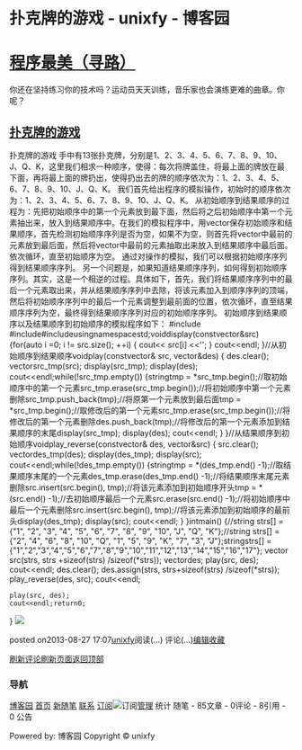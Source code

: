 
# 扑克牌的游戏 - unixfy - 博客园
# [程序最美（寻路）](https://www.cnblogs.com/unixfy/)
你还在坚持练习你的技术吗？运动员天天训练，音乐家也会演练更难的曲章。你呢？
## [扑克牌的游戏](https://www.cnblogs.com/unixfy/p/3285368.html)
扑克牌的游戏
手中有13张扑克牌，分别是1、2、3、4、5、6、7、8、9、10、J、Q、K，这里我们相求一种顺序，使得：每次将牌盖住，将最上面的牌放在最下面，再将最上面的牌扔出，使得扔出去的牌的顺序依次为：1、2、3、4、5、6、7、8、9、10、J、Q、K。
我们首先给出程序的模拟操作，初始时的顺序依次为：1、2、3、4、5、6、7、8、9、10、J、Q、K。
从初始顺序到结果顺序的过程为：先把初始顺序中的第一个元素放到最下面，然后将之后初始顺序中第一个元素抽出来，放入到结果顺序中。在我们的模拟程序中，用vector保存初始顺序和结果顺序，首先检测初始顺序序列是否为空，如果不为空，则首先将vector中最前的元素放到最后面，然后将vector中最前的元素抽取出来放入到结果顺序中最后面。依次循环，直至初始顺序为空。
通过对操作的模拟，我们可以根据初始顺序序列得到结果顺序序列。
另一个问题是，如果知道结果顺序序列，如何得到初始顺序序列。其实，这是一个相逆的过程。具体如下，首先，我们将结果顺序序列中的最后一个元素取出来，并从结果顺序序列中去除，将该元素加入到顺序序列的顶端，然后将初始顺序序列中的最后一个元素调整到最前面的位置，依次循环，直至结果顺序序列为空，最终得到结果顺序序列对应的初始顺序序列。
初始顺序到结果顺序以及结果顺序到初始顺序的模拟程序如下：
\#include <iostream>\#include<vector>\#include<string>usingnamespacestd;voiddisplay(constvector<string>&src)
{for(auto i =0; i != src.size(); ++i)
    {
        cout<< src[i] <<'';
    }
    cout<<endl;
}//从初始顺序到结果顺序voidplay(constvector<string>& src, vector<string>&des)
{
    des.clear();
    vector<string>src_tmp(src);
    display(src_tmp);
    display(des);
    cout<<endl;while(!src_tmp.empty())
    {stringtmp = *src_tmp.begin();//取初始顺序中的第一个元素src_tmp.erase(src_tmp.begin());//将初始顺序中第一个元素删除src_tmp.push_back(tmp);//将原第一个元素放到最后面tmp = *src_tmp.begin();//取修改后的第一个元素src_tmp.erase(src_tmp.begin());//将修改后的第一个元素删除des.push_back(tmp);//将修改后的第一个元素添加到结果顺序的末尾display(src_tmp);
        display(des);
        cout<<endl;
    }
}//从结果顺序到初始顺序voidplay_reverse(constvector<string>& des, vector<string>&src)
{
    src.clear();
    vector<string>des_tmp(des);
    display(des_tmp);
    display(src);
    cout<<endl;while(!des_tmp.empty())
    {stringtmp = *(des_tmp.end() -1);//取结果顺序末尾的一个元素des_tmp.erase(des_tmp.end() -1);//将结果顺序末尾元素删除src.insert(src.begin(), tmp);//将该元素添加到初始顺序开头tmp = *(src.end() -1);//去初始顺序最后一个元素src.erase(src.end() -1);//将初始顺序中最后一个元素删除src.insert(src.begin(), tmp);//将该元素添加到初始顺序的最前头display(des_tmp);
        display(src);
        cout<<endl;
    }
}intmain()
{//string strs[] = {"1", "2", "3", "4", "5", "6", "7", "8", "9", "10", "J", "Q", "K"};//string strs[] = {"2", "4", "6", "8", "10", "Q", "1", "5", "9", "K", "7", "3", "J"};stringstrs[] = {"1","2","3","4","5","6","7","8","9","10","11","12","13","14","15","16","17"};
    vector<string> src(strs, strs +sizeof(strs) /sizeof(*strs));
    vector<string>des;
    play(src, des);
    cout<<endl;
    des.clear();
    des.assign(strs, strs+sizeof(strs) /sizeof(*strs));
    play_reverse(des, src);
    cout<<endl;

    play(src, des);
    cout<<endl;return0;
}
![](https://images0.cnblogs.com/blog/463570/201308/27170645-f49f3f5526834bdd93af752e1ded4129.jpg)




posted on2013-08-27 17:07[unixfy](https://www.cnblogs.com/unixfy/)阅读(...) 评论(...)[编辑](https://i.cnblogs.com/EditPosts.aspx?postid=3285368)[收藏](#)


[刷新评论](javascript:void(0);)[刷新页面](#)[返回顶部](#top)







### 导航
[博客园](https://www.cnblogs.com/)
[首页](https://www.cnblogs.com/unixfy/)
[新随笔](https://i.cnblogs.com/EditPosts.aspx?opt=1)
[联系](https://msg.cnblogs.com/send/unixfy)
[订阅](https://www.cnblogs.com/unixfy/rss)![订阅](//www.cnblogs.com/images/xml.gif)[管理](https://i.cnblogs.com/)
统计
随笔 - 85文章 - 0评论 - 8引用 - 0
公告

Powered by:
博客园
Copyright © unixfy
